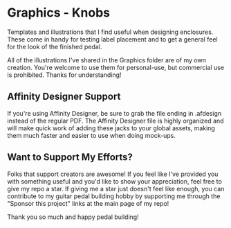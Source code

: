 # Graphics - Knobs

Templates and illustrations that I find useful when designing enclosures. These come in handy for testing label placement and to get a general feel for the look of the finished pedal.

All of the illustrations I've shared in the Graphics folder are of my own creation. You're welcome to use them for personal-use, but commercial use is prohibited. Thanks for understanding!

## Affinity Designer Support

If you're using Affinity Designer, be sure to grab the file ending in .afdesign instead of the regular PDF. The Affinity Designer file is highly organized and will make quick work of adding these jacks to your global assets, making them much faster and easier to use when doing mock-ups.

## Want to Support My Efforts?

Folks that support creators are awesome! If you feel like I've provided you with something useful and you'd like to show your appreciation, feel free to give my repo a star. If giving me a star just doesn't feel like enough, you can contribute to my guitar pedal building hobby by supporting me through the "Sponsor this project" links at the main page of my repo!

Thank you so much and happy pedal building!
